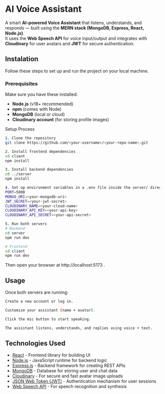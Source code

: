 # AI Voice Assistant


A smart **AI-powered Voice Assistant** that listens, understands, and responds — built using the **MERN stack (MongoDB, Express, React, Node.js)**.  
It uses the **Web Speech API** for voice input/output and integrates with **Cloudinary** for user avatars and **JWT** for secure authentication.

## Instalation

Follow these steps to set up and run the project on your local machine.

### Prerequisites

Make sure you have these installed:
- **Node.js** (v18+ recommended)
- **npm** (comes with Node)
- **MongoDB** (local or cloud)
- **Cloudinary account** (for storing profile images)

 Setup Process

```bash
1. Clone the repository
git clone https://github.com/<your-username>/<your-repo-name>.git
```
```bash
2. Install frontend dependencies
cd client
npm install
```
```bash
3. Install backend dependencies
cd ../server
npm install
```
```bash
4. Set up environment variables in a .env file inside the server/ directory:
PORT=5000
MONGO_URI=<your-mongodb-uri>
JWT_SECRET=<your-jwt-secret>
CLOUDINARY_NAME=<your-cloud-name>
CLOUDINARY_API_KEY=<your-api-key>
CLOUDINARY_API_SECRET=<your-api-secret>
```
```bash
5. Run both servers
# Backend
cd server
npm run dev

# Frontend
cd client
npm run dev
```

Then open your browser at http://localhost:5173
.
## Usage

Once both servers are running:

```bash
Create a new account or log in.

Customize your assistant (name + avatar).

Click the mic button to start speaking.

The assistant listens, understands, and replies using voice + text.
```


## Technologies Used

* [React](https://reactjs.org/) - Frontend library for building UI  
* [Node.js](https://nodejs.org/) - JavaScript runtime for backend logic  
* [Express.js](https://expressjs.com/) - Backend framework for creating REST APIs  
* [MongoDB](https://www.mongodb.com/) - Database for storing user and chat data  
* [Cloudinary](https://cloudinary.com/) - For secure and fast avatar image uploads  
* [JSON Web Token (JWT)](https://jwt.io/) - Authentication mechanism for user sessions  
* [Web Speech API](https://developer.mozilla.org/en-US/docs/Web/API/Web_Speech_API) - For speech recognition and synthesis 
